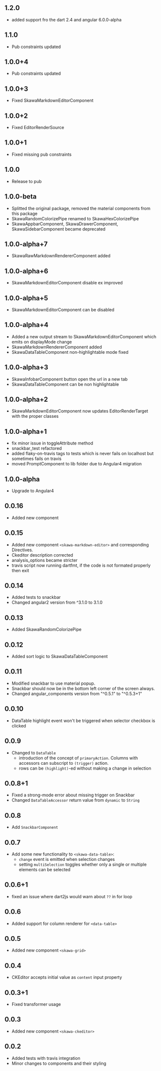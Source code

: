 ## 1.2.0

- added support fro the dart 2.4 and angular 6.0.0-alpha

## 1.1.0

- Pub constraints updated

## 1.0.0+4

- Pub constraints updated

## 1.0.0+3

- Fixed SkawaMarkdownEditorComponent

## 1.0.0+2

- Fixed EditorRenderSource

## 1.0.0+1

- Fixed missing pub constraints

## 1.0.0

- Release to pub

## 1.0.0-beta

- Splitted the original package, removed the material components from this package
- SkawaRandomColorizePipe renamed to SkawaHexColorizePipe
- SkawaAppbarComponent, SkawaDrawerComponent, SkawaSidebarComponent became deprecated

## 1.0.0-alpha+7

- SkawaRawMarkdownRendererComponent added

## 1.0.0-alpha+6

- SkawaMarkdownEditorComponent disable ex improved

## 1.0.0-alpha+5

- SkawaMarkdownEditorComponent can be disabled

## 1.0.0-alpha+4

- Added a new output stream to SkawaMarkdownEditorComponent which emits on displayMode change
- SkawaMarkdownRendererComponent added
- SkawaDataTableComponent non-highlightable mode fixed

## 1.0.0-alpha+3

- SkawaInfobarComponent button open the url in a new tab
- SkawaDataTableComponent can be non highlightable

## 1.0.0-alpha+2

- SkawaMarkdownEditorComponent now updates EditorRenderTarget with the proper classes

## 1.0.0-alpha+1

- fix minor issue in toggleAttribute method
- snackbar_test refactored
- added flaky-on-travis tags to tests which is never fails on localhost but sometimes fails on travis
- moved PromptComponent to lib folder due to Angular4 migration

## 1.0.0-alpha
- Upgrade to Angular4

## 0.0.16
- Added new component <prompt>

## 0.0.15

- Added new component `<skawa-markdown-editor>` and corresponding Directives.
- Ckeditor description corrected
- analysis_options became stricter
- travis script now running dartfmt, if the code is not formated properly then exit

## 0.0.14
- Added tests to snackbar
- Changed angular2 version from  ^3.1.0 to 3.1.0

## 0.0.13
- Added SkawaRandomColorizePipe

## 0.0.12
- Added sort logic to SkawaDataTableComponent

## 0.0.11
- Modified snackbar to use material popup.
- Snackbar should now be in the bottom left corner of the screen always.
- Changed angular_components version from "^0.5.1" to "^0.5.3+1"

## 0.0.10

- DataTable highlight event won't be triggered when selector checkbox is clicked

## 0.0.9

- Changed to `DataTable`
  - introduction of the concept of `primaryAction`. Columns with accessors can subscript to `(trigger)`
    action.
  - rows can be `(highlight)`-ed without making a change in selection

## 0.0.8+1

- Fixed a strong-mode error about missing trigger on Snackbar
- Changed `DataTableAccessor` return value from `dynamic` to `String`

## 0.0.8

- Add `SnackbarComponent`

## 0.0.7

- Add some new functionality to `<skawa-data-table>`:
  - `change` event is emitted when selection changes
  - setting `multiSelection` toggles whether only a single or multiple elements can be selected  
   
## 0.0.6+1

-  fixed an issue where dart2js would warn about `??` in for loop

## 0.0.6

- Added support for column renderer for `<data-table>`

## 0.0.5

- Added new component `<skawa-grid>`

## 0.0.4

- CKEditor accepts initial value as `content` input property

## 0.0.3+1

- Fixed transformer usage

## 0.0.3

- Added new component `<skawa-ckeditor>`

## 0.0.2

- Added tests with travis integration
- Minor changes to components and their styling